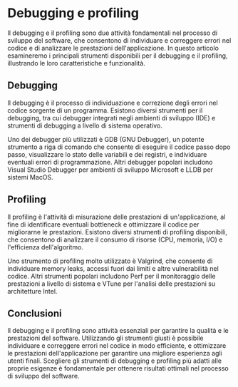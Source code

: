 # Debugging e profiling

Il debugging e il profiling sono due attività fondamentali nel processo di sviluppo del software, che consentono di individuare e correggere errori nel codice e di analizzare le prestazioni dell'applicazione. In questo articolo esamineremo i principali strumenti disponibili per il debugging e il profiling, illustrando le loro caratteristiche e funzionalità.

## Debugging

Il debugging è il processo di individuazione e correzione degli errori nel codice sorgente di un programma. Esistono diversi strumenti per il debugging, tra cui debugger integrati negli ambienti di sviluppo (IDE) e strumenti di debugging a livello di sistema operativo.

Uno dei debugger più utilizzati è GDB (GNU Debugger), un potente strumento a riga di comando che consente di eseguire il codice passo dopo passo, visualizzare lo stato delle variabili e dei registri, e individuare eventuali errori di programmazione. Altri debugger popolari includono Visual Studio Debugger per ambienti di sviluppo Microsoft e LLDB per sistemi MacOS.

## Profiling

Il profiling è l'attività di misurazione delle prestazioni di un'applicazione, al fine di identificare eventuali bottleneck e ottimizzare il codice per migliorarne le prestazioni. Esistono diversi strumenti di profiling disponibili, che consentono di analizzare il consumo di risorse (CPU, memoria, I/O) e l'efficienza dell'algoritmo.

Uno strumento di profiling molto utilizzato è Valgrind, che consente di individuare memory leaks, accessi fuori dai limiti e altre vulnerabilità nel codice. Altri strumenti popolari includono Perf per il monitoraggio delle prestazioni a livello di sistema e VTune per l'analisi delle prestazioni su architetture Intel.

## Conclusioni

Il debugging e il profiling sono attività essenziali per garantire la qualità e le prestazioni del software. Utilizzando gli strumenti giusti è possibile individuare e correggere errori nel codice in modo efficiente, e ottimizzare le prestazioni dell'applicazione per garantire una migliore esperienza agli utenti finali. Scegliere gli strumenti di debugging e profiling più adatti alle proprie esigenze è fondamentale per ottenere risultati ottimali nel processo di sviluppo del software.